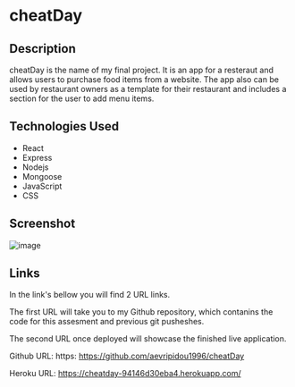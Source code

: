 # cheatDay

## Description
cheatDay is the name of my final project. It is an app for a resteraut and allows users to purchase food items from a website. The app also can be used by restaurant owners as a template for their restaurant and includes a section for the user to add menu items.

## Technologies Used
- React
- Express
- Nodejs
- Mongoose
- JavaScript
- CSS

## Screenshot
![image](https://github.com/aevripidou1996/P2-Book-App/assets/114223852/02a57be2-8c7c-4e2d-914f-e7a4178e926f)

## Links

In the link's bellow you will find 2 URL links.

The first URL will take you to my Github repository, which contanins the code for this assesment and previous git pusheshes.

The second URL once deployed will showcase the finished live application.

Github URL: https: https://github.com/aevripidou1996/cheatDay

Heroku URL: https://cheatday-94146d30eba4.herokuapp.com/
